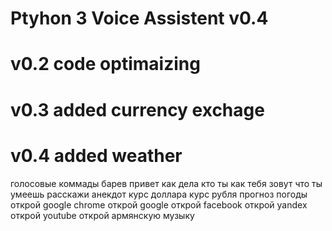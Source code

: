 # Ptyhon 3 Voice Assistent v0.4

# v0.2 code optimaizing
# v0.3 added currency exchage
# v0.4 added weather

голосовые коммады
барев
привет
как дела
кто ты
как тебя зовут
что ты умеешь
расскажи анекдот
курс доллара
курс рубля
прогноз погоды
открой google chrome
открой google
открой facebook
открой yandex
открой youtube
открой армянскую музыку
